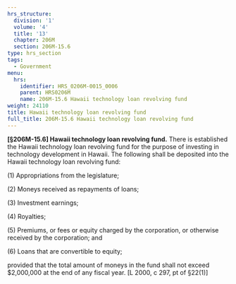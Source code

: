 ```yaml
---
hrs_structure:
  division: '1'
  volume: '4'
  title: '13'
  chapter: 206M
  section: 206M-15.6
type: hrs_section
tags:
  - Government
menu:
  hrs:
    identifier: HRS_0206M-0015_0006
    parent: HRS0206M
    name: 206M-15.6 Hawaii technology loan revolving fund
weight: 24110
title: Hawaii technology loan revolving fund
full_title: 206M-15.6 Hawaii technology loan revolving fund
---
```

**[§206M-15.6] Hawaii technology loan revolving fund.** There is established the Hawaii technology loan revolving fund for the purpose of investing in technology development in Hawaii. The following shall be deposited into the Hawaii technology loan revolving fund:

(1) Appropriations from the legislature;

(2) Moneys received as repayments of loans;

(3) Investment earnings;

(4) Royalties;

(5) Premiums, or fees or equity charged by the corporation, or otherwise received by the corporation; and

(6) Loans that are convertible to equity;

provided that the total amount of moneys in the fund shall not exceed $2,000,000 at the end of any fiscal year. [L 2000, c 297, pt of §22(1)]